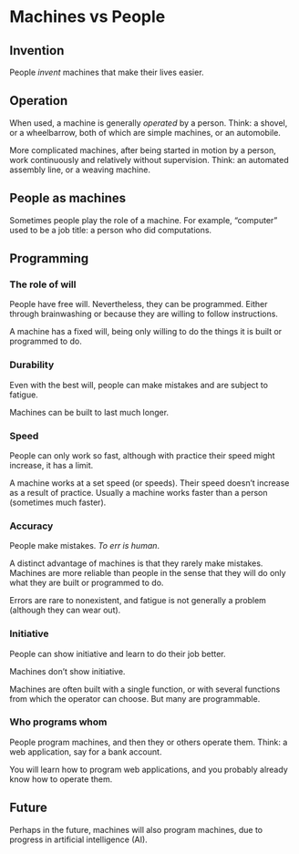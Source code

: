 # Machines vs People


## Invention

People _invent_ machines that make their lives easier.


## Operation

When used, a machine is generally _operated_ by a person. Think: a shovel, or a wheelbarrow, both of which are simple machines, or an automobile.

More complicated machines, after being started in motion by a person, work continuously and relatively without supervision. Think: an automated assembly line, or a weaving machine.


## People as machines

Sometimes people play the role of a machine. For example, “computer” used to be a job title: a person who did computations.


## Programming


### The role of will

People have free will. Nevertheless, they can be programmed. Either through brainwashing or because they are willing to follow instructions.

A machine has a fixed will, being only willing to do the things it is built or programmed to do.


### Durability

Even with the best will, people can make mistakes and are subject to fatigue. 

Machines can be built to last much longer.


### Speed

People can only work so fast, although with practice their speed might increase, it has a limit.

A machine works at a set speed (or speeds). Their speed doesn’t increase as a result of practice. Usually a machine works faster than a person (sometimes much faster).


### Accuracy

People make mistakes. _To err is human_.

A distinct advantage of machines is that they rarely make mistakes. Machines are more reliable than people in the sense that they will do only what they are built or programmed to do. 

Errors are rare to nonexistent, and fatigue is not generally a problem (although they can wear out).


### Initiative

People can show initiative and learn to do their job better.

Machines don’t show initiative.

Machines are often built with a single function, or with several functions from which the operator can choose. But many are programmable. 


### Who programs whom

People program machines, and then they or others operate them. Think: a web application, say for a bank account. 

You will learn how to program web applications, and you probably already know how to operate them.


## Future

Perhaps in the future, machines will also program machines, due to progress in artificial intelligence (AI).
